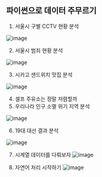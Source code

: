 ## 파이썬으로 데이터 주무르기
1. 서울시 구별 CCTV 현황 분석

![image](https://user-images.githubusercontent.com/65642065/182362965-97beeaa8-027d-4d68-b8e3-cce7b268d3db.png)

2. 서울시 범죄 현황 분석

![image](https://user-images.githubusercontent.com/65642065/182363131-c275c3a3-284d-4867-9d40-fb76da610c1e.png)

3. 시카고 샌드위치 맛집 분석

![image](https://user-images.githubusercontent.com/65642065/183851235-fa6dfec8-abed-4ee1-8b7c-ccc23097201b.png)


4. 셀프 주유소는 정말 저렴할까
5. 우리나라 인구 소멸 위기 지역 분석

![image](https://user-images.githubusercontent.com/65642065/188574074-a3a56601-474b-4786-a287-149681644a8a.png)

6. 19대 대선 결과 분석

![image](https://user-images.githubusercontent.com/65642065/188796636-c9289043-7b46-4981-a6a2-58afb8d5abec.png)

7. 시계열 데이터를 다뤄보자
![image](https://user-images.githubusercontent.com/65642065/190293631-3b3ed4bb-2cb3-4f02-a828-882a35993db2.png)


8. 자연어 처리 시작하기
![image](https://user-images.githubusercontent.com/65642065/190324580-0aed7459-c879-4f12-84da-17e668107629.png)
